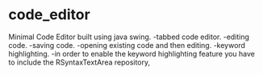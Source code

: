 # code_editor
Minimal Code Editor built using java swing.
-tabbed code editor.
-editing code.
-saving code.
-opening existing code and then editing.
-keyword highlighting.
-in order to enable the keyword highlighting feature you have to include the RSyntaxTextArea repository,

